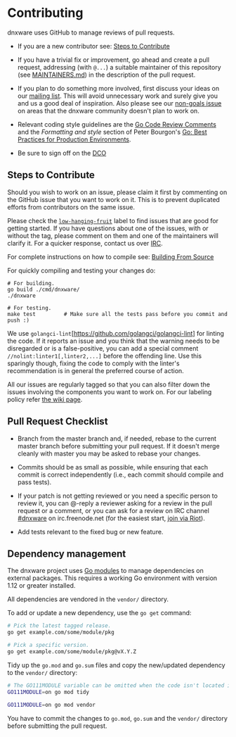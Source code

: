 # Contributing

dnxware uses GitHub to manage reviews of pull requests.

* If you are a new contributor see: [Steps to Contribute](#steps-to-contribute)

* If you have a trivial fix or improvement, go ahead and create a pull request,
  addressing (with `@...`) a suitable maintainer of this repository (see
  [MAINTAINERS.md](MAINTAINERS.md)) in the description of the pull request.

* If you plan to do something more involved, first discuss your ideas
  on our [mailing list](https://groups.google.com/forum/?fromgroups#!forum/dnxware-developers).
  This will avoid unnecessary work and surely give you and us a good deal
  of inspiration. Also please see our [non-goals issue](https://github.com/dnxware/docs/issues/149) on areas that the dnxware community doesn't plan to work on.

* Relevant coding style guidelines are the [Go Code Review
  Comments](https://code.google.com/p/go-wiki/wiki/CodeReviewComments)
  and the _Formatting and style_ section of Peter Bourgon's [Go: Best
  Practices for Production
  Environments](https://peter.bourgon.org/go-in-production/#formatting-and-style).

* Be sure to sign off on the [DCO](https://github.com/probot/dco#how-it-works)


## Steps to Contribute

Should you wish to work on an issue, please claim it first by commenting on the GitHub issue that you want to work on it. This is to prevent duplicated efforts from contributors on the same issue.

Please check the [`low-hanging-fruit`](https://github.com/dnxware/dnxware/issues?q=is%3Aissue+is%3Aopen+label%3A%22low+hanging+fruit%22) label to find issues that are good for getting started. If you have questions about one of the issues, with or without the tag, please comment on them and one of the maintainers will clarify it. For a quicker response, contact us over [IRC](https://dnxware.io/community).

For complete instructions on how to compile see: [Building From Source](https://github.com/dnxware/dnxware#building-from-source)

For quickly compiling and testing your changes do:
```
# For building.
go build ./cmd/dnxware/
./dnxware

# For testing.
make test         # Make sure all the tests pass before you commit and push :)
```

We use `golangci-lint`[https://github.com/golangci/golangci-lint] for linting the code. If it reports an issue and you think that the warning needs to be disregarded or is a false-positive, you can add a special comment `//nolint:linter1[,linter2,...]` before the offending line. Use this sparingly though, fixing the code to comply with the linter's recommendation is in general the preferred course of action.

All our issues are regularly tagged so that you can also filter down the issues involving the components you want to work on. For our labeling policy refer [the wiki page](https://github.com/dnxware/dnxware/wiki/Label-Names-and-Descriptions).

## Pull Request Checklist

* Branch from the master branch and, if needed, rebase to the current master branch before submitting your pull request. If it doesn't merge cleanly with master you may be asked to rebase your changes.

* Commits should be as small as possible, while ensuring that each commit is correct independently (i.e., each commit should compile and pass tests).

* If your patch is not getting reviewed or you need a specific person to review it, you can @-reply a reviewer asking for a review in the pull request or a comment, or you can ask for a review on IRC channel [#dnxware](https://webchat.freenode.net/?channels=#dnxware) on irc.freenode.net (for the easiest start, [join via Riot](https://riot.im/app/#/room/#dnxware:matrix.org)).

* Add tests relevant to the fixed bug or new feature.

## Dependency management

The dnxware project uses [Go modules](https://golang.org/cmd/go/#hdr-Modules__module_versions__and_more) to manage dependencies on external packages. This requires a working Go environment with version 1.12 or greater installed.

All dependencies are vendored in the `vendor/` directory.

To add or update a new dependency, use the `go get` command:

```bash
# Pick the latest tagged release.
go get example.com/some/module/pkg

# Pick a specific version.
go get example.com/some/module/pkg@vX.Y.Z
```

Tidy up the `go.mod` and `go.sum` files and copy the new/updated dependency to the `vendor/` directory:


```bash
# The GO111MODULE variable can be omitted when the code isn't located in GOPATH.
GO111MODULE=on go mod tidy

GO111MODULE=on go mod vendor
```

You have to commit the changes to `go.mod`, `go.sum` and the `vendor/` directory before submitting the pull request.
